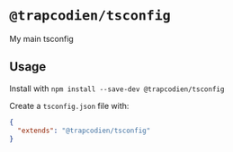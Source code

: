 # `@trapcodien/tsconfig`

My main tsconfig

## Usage

Install with `npm install --save-dev @trapcodien/tsconfig`

Create a `tsconfig.json` file with:

```json
{
  "extends": "@trapcodien/tsconfig"
}
```
